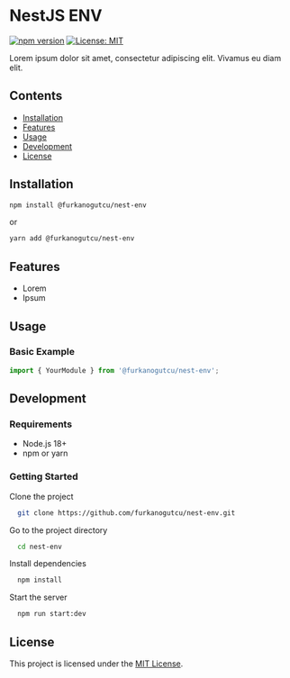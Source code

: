 # NestJS ENV

[![npm version](https://img.shields.io/npm/v/@furkanogutcu/nest-env.svg)](https://www.npmjs.com/package/@furkanogutcu/nest-env)
[![License: MIT](https://img.shields.io/badge/License-MIT-yellow.svg)](https://opensource.org/licenses/MIT)

Lorem ipsum dolor sit amet, consectetur adipiscing elit. Vivamus eu diam elit.

## Contents

- [Installation](#installation)
- [Features](#features)
- [Usage](#usage)
- [Development](#development)
- [License](#license)

## Installation

```bash
npm install @furkanogutcu/nest-env
```

or

```bash
yarn add @furkanogutcu/nest-env
```

## Features

- Lorem
- Ipsum

## Usage

### Basic Example

```typescript
import { YourModule } from '@furkanogutcu/nest-env';
```

## Development

### Requirements

- Node.js 18+
- npm or yarn

### Getting Started

Clone the project

```bash
  git clone https://github.com/furkanogutcu/nest-env.git
```

Go to the project directory

```bash
  cd nest-env
```

Install dependencies

```bash
  npm install
```

Start the server

```bash
  npm run start:dev
```

## License

This project is licensed under the [MIT License](LICENSE).
